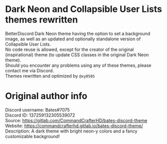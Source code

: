 # Dark Neon and Collapsible User Lists themes rewritten
BetterDiscord Dark Neon theme having the option to set a background image, as well as an updated and optionally standalone version of Collapsible User Lists.\
No code reuse is allowed, except for the creator of the original (inspirational) theme (to update CSS classes in the original Dark Neon theme).\
Should you encounter any problems using any of these themes, please contact me via Discord.\
Themes rewritten and optimized by `@xy0505`

# Original author info
Discord username: Bates#7075\
Discord ID: 137259132305539072\
Source: https://gitlab.com/CommandCrafterHD/bates-discord-theme \
Website: https://commandcrafterhd.gitlab.io/bates-discord-theme/ \
Description: A dark theme with bright neon-y colors and a fancy customizable background!